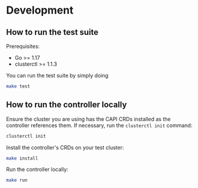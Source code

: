 # Development

## How to run the test suite

Prerequisites:
* Go >= 1.17
* clusterctl >= 1.1.3

You can run the test suite by simply doing

```sh
make test
```

## How to run the controller locally

Ensure the cluster you are using has the CAPI CRDs installed as the controller references them. If necessary, run the `clusterctl init` command:
```sh
clusterctl init
```

Install the controller's CRDs on your test cluster:

```sh
make install
```

Run the controller locally:

```sh
make run
```